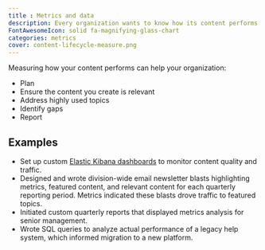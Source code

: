 ```yaml
---
title : Metrics and data
description: Every organization wants to know how its content performs. I have extensive experience implementing and monitoring content metrics.
FontAwesomeIcon: solid fa-magnifying-glass-chart
categories: metrics
cover: content-lifecycle-measure.png
---
```


 Measuring how your content performs can help your organization:

- Plan
- Ensure the content you create is relevant
- Address highly used topics
- Identify gaps
- Report

## Examples

- Set up custom [Elastic Kibana dashboards](https://www.elastic.co/kibana/kibana-dashboard) to monitor content quality and traffic.
- Designed and wrote division-wide email newsletter blasts highlighting metrics, featured content, and relevant content for each quarterly reporting period. Metrics indicated these blasts drove traffic to featured topics.
- Initiated custom quarterly reports that displayed metrics analysis for senior management.
- Wrote SQL queries to analyze actual performance of a legacy help system, which informed migration to a new platform.
